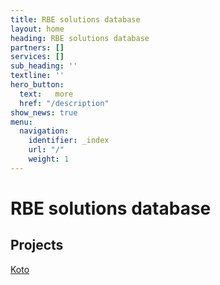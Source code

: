 ```yaml
---
title: RBE solutions database
layout: home
heading: RBE solutions database
partners: []
services: []
sub_heading: ''
textline: ''
hero_button:
  text:   more
  href: "/description"
show_news: true
menu:
  navigation:
    identifier: _index
    url: "/"
    weight: 1
---
```

# RBE solutions database

## Projects

[Koto](/projects/koto "Koto coop")
